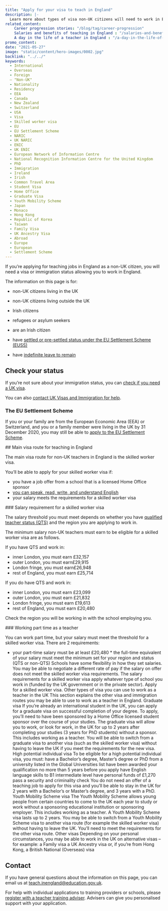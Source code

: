 ```yaml
---
title: "Apply for your visa to teach in England"
description: |-
  Learn more about types of visa non-UK citizens will need to work in England, and how to apply.
related_content:
    Career progression stories: "/blog/tag/career-progression"
    Salaries and benefits of teaching in England : "/salaries-and-benefits"
    A day in the life of a teacher in England : "/a-day-in-the-life-of-a-teacher"
promo_content:
date: "2021-05-27"
image: "static/content/hero-images/0002.jpg"
backlink: "../../"
keywords:
  - International
  - Overseas
  - Foreign
  – "Non-UK"
  - Nationality
  - Residency
  - EEA
  - Canada
  - New Zealand
  - Switzerland
  - USA
  - Visa
  - Skilled worker visa
  - EU
  - EU Settlement Scheme
  - NARIC
  - UK NARIC
  - ENIC
  - UK ENIC
  - European Network of Information Centre
  - National Recognition Information Centre for the United Kingdom
  - PhD
  - Immigration
  - Ireland
  - Irish
  - Common Travel Area
  - Student Visa
  - Home Office
  - Graduate Visa
  - Youth Mobility Scheme
  - Japan
  - Monaco
  - Hong Kong
  - Republic of Korea
  - Taiwan
  - Family Visa
  - UK Ancestry Visa
  - Abroad
  - Europe
  - European
  - Settlement Scheme
---
```


If you’re applying for teaching jobs in England as a non-UK citizen, you will need a visa or immigration status allowing you to work in England. 

The information on this page is for:

* non-UK citizens living in the UK
* non-UK citizens living outside the UK
* Irish citizens
* refugees or asylum seekers

* are an Irish citizen
* have [settled or pre-settled status under the EU Settlement Scheme (EUSS)](https://www.gov.uk/settled-status-eu-citizens-families)
* have [indefinite leave to remain](https://www.gov.uk/guidance/indefinite-leave-to-remain-in-the-uk)


## Check your status

If you’re not sure about your immigration status, you can [check if you need a UK visa](https://www.gov.uk/check-uk-visa
).

You can also [contact UK Visas and Immigration for help](https://www.gov.uk/contact-ukvi-inside-outside-uk).

### The EU Settlement Scheme 

If you or your family are from the European Economic Area (EEA) or Switzerland, and you or a family member were living in the UK by 31 December 2020, you may still be able to [apply to the EU Settlement Scheme](https://www.gov.uk/settled-status-eu-citizens-families).


## Main visa route for teaching in England

The main visa route for non-UK teachers in England is the skilled worker visa.

You’ll be able to apply for your skilled worker visa if:

* you have a job offer from a school that is a licensed Home Office sponsor
* [you can speak, read, write, and understand English](https://www.gov.uk/skilled-worker-visa/knowledge-of-english)
* your salary meets the requirements for a skilled worker visa

### Salary requirement for a skilled worker visa

The salary threshold you must meet depends on whether you have [qualified teacher status (QTS)](https://www.gov.uk/guidance/qualified-teacher-status-qts#teachers-who-trained-outside-the-uk) and the region you are applying to work in.

The minimum salary non-UK teachers must earn to be eligible for a skilled worker visa are as follows.

If you have QTS and work in:
* inner London, you must earn £32,157
* outer London, you must earn£29,915
* London fringe, you must earn£26,948
* rest of England, you must earn £25,714

If you do have QTS and work in:
* inner London, you must earn £23,099
* outer London, you must earn £21,832
* London fringe, you must earn £19,613
* rest of England, you must earn £20,480

Check the region you will be working in with the school employing you. 

### Working part time as a teacher

You can work part time, but your salary must meet the threshold for a skilled worker visa. There are 2 requirements:

* your part-time salary must be at least £20,480
* the full-time equivalent of your salary must meet the minimum set for your region and status (QTS or non-QTS)
Schools have some flexibility in how they set salaries. You may be able to negotiate a different rate of pay if the salary on offer does not meet the skilled worker visa requirements.
The salary requirements for a skilled worker visa apply whatever type of school you work in (funded by the UK government or in the private sector).
Apply for a skilled worker visa.
Other types of visa you can use to work as a teacher in the UK
This section explains the other visa and immigration routes you may be able to use to work as a teacher in England.
Graduate visa
If you’re already an international student in the UK, you can apply for a graduate visa on successful completion of your degree. To apply, you’ll need to have been sponsored by a Home Office licensed student sponsor over the course of your studies.
The graduate visa will allow you to work, or look for work, in the UK for up to 2 years after completing your studies (3 years for PhD students) without a sponsor. This includes working as a teacher.
You will be able to switch from a graduate visa to another visa (such as the skilled worker visa) without having to leave the UK if you meet the requirements for the new visa.
High potential individual visa
To be eligible for a high potential individual visa, you must:
have a Bachelor’s degree, Master’s degree or PhD from a university listed in the Global Universities list
have been awarded your qualification no more than 5 years before you apply
have English language skills to B1 intermediate level
have personal funds of £1,270
pass a security and criminality check
You do not need an offer of a teaching job to apply for this visa and you’ll be able to stay in the UK for 2 years with a Bachelor’s or Master’s degree, and 3 years with a PhD.
Youth Mobility Scheme visa
The Youth Mobility Scheme allows young people from certain countries to come to the UK each year to study or work without a sponsoring educational institution or sponsoring employer. This includes working as a teacher.
A Youth Mobility Scheme visa lasts up to 2 years. You may be able to switch from a Youth Mobility Scheme visa to another visa route (for example the skilled worker visa) without having to leave the UK. You’ll need to meet the requirements for the other visa route.
Other visas
Depending on your personal circumstances, you may be able to work in the UK on alternative visas – for example:
a Family visa
a UK Ancestry visa 
or, if you’re from Hong Kong, a British National (Overseas) visa


## Contact

If you have general questions about the information on this page, you can email us at teach.inengland@education.gov.uk.

For help with individual applications to training providers or schools, please [register with a teacher training adviser](https://adviser-getintoteaching.education.gov.uk/). Advisers can give you personalised support with your application.



 
